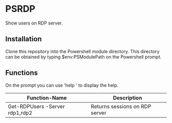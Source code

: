 # PSRDP
Show users on RDP server.

## Installation
Clone this repository into the Powershell module directory. This directory can be obtained by typing $env:PSModulePath on the Powershell prompt.

## <a name="functions">Functions</a>
On the prompt you can use 'help <Function-Name>' to display the help.

Function-Name | Description
----|----
Get-RDPUsers -Server rdp1,rdp2 | Returns sessions on RDP server

